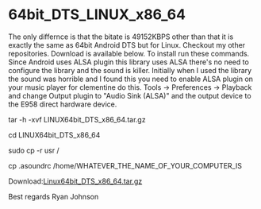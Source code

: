 # 64bit_DTS_LINUX_x86_64
The only differnce is that the bitate is 49152KBPS other than that it is exactly the same as 64bit Android DTS but for Linux. Checkout my other repositories. Download is available below. To install run these commands.
Since Android uses ALSA plugin this library uses ALSA there's no need to configure the library and the sound is killer. Initially when I used the library the sound was horrible and I found this you need to enable ALSA plugin on your music player for clementine do this. Tools -> Preferences -> Playback and change Output plugin to "Audio Sink (ALSA)" and the output device to the E958 direct hardware device.

tar -h -xvf LINUX64bit_DTS_x86_64.tar.gz 

cd LINUX64bit_DTS_x86_64

sudo cp -r usr /

cp .asoundrc /home/WHATEVER_THE_NAME_OF_YOUR_COMPUTER_IS

Download:[Linux64bit_DTS_x86_64.tar.gz](https://github.com/toshiba6012/64bit_DTS_LINUX_x86_64/files/8355007/Linux64bit_DTS_x86_64.tar.gz)




Best regards
Ryan Johnson
